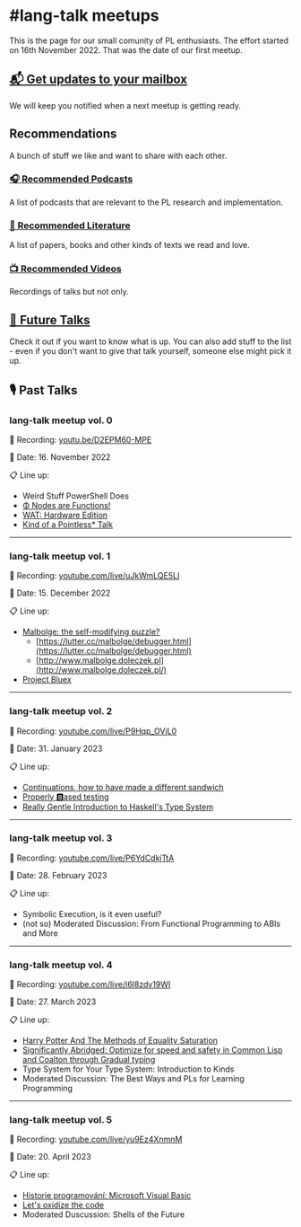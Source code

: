 # #lang-talk meetups

This is the page for our small comunity of PL enthusiasts.
The effort started on 16th November 2022. That was the date of our first meetup.

## [📬 Get updates to your mailbox](https://forms.gle/7aS8Qcf2bQPBXJFRA)
We will keep you notified when a next meetup is getting ready.


## Recommendations

A bunch of stuff we like and want to share with each other.


### [🎧 Recommended Podcasts](./podcasts.md)

A list of podcasts that are relevant to the PL research and implementation.


### [📖 Recommended Literature](./literature.md)

A list of papers, books and other kinds of texts we read and love.


### [📺 Recommended Videos](./videos.md)

Recordings of talks but not only.


## [📌 Future Talks](./proposals.md)

Check it out if you want to know what is up.
You can also add stuff to the list - even if you don't want to give that talk yourself, someone else might pick it up.


## 🎙 Past Talks

### lang-talk meetup vol. 0

🎥 Recording: [youtu.be/D2EPM60-MPE](https://youtu.be/D2EPM60-MPE)

📅 Date: 16. November 2022

📋 Line up:

- Weird Stuff PowerShell Does
- [Φ Nodes are Functions!](./resources/0/phi.pdf)
- [WAT: Hardware Edition](./resources/0/wat.pdf)
- [Kind of a Pointless* Talk](./resources/0/kind-of-pointless.pdf)


----


### lang-talk meetup vol. 1

🎥 Recording: [youtube.com/live/uJkWmLQE5LI](https://youtube.com/live/uJkWmLQE5LI)

📅 Date: 15. December 2022

📋 Line up:

- [Malbolge: the self-modifying puzzle?](./resources/1/malbolge.pdf)
  - [https://lutter.cc/malbolge/debugger.html](https://lutter.cc/malbolge/debugger.html)
  - [http://www.malbolge.doleczek.pl](http://www.malbolge.doleczek.pl/)
- [Project Bluex](./resources/1/project-bluex.pdf)


----


### lang-talk meetup vol. 2

🎥 Recording: [youtube.com/live/P9Hqp_OVjL0](https://youtube.com/live/P9Hqp_OVjL0)

📅 Date: 31. January 2023

📋 Line up:

- [Continuations, how to have made a different sandwich](./resources/2/continuations.pdf)
- [Properly 🅱️ased testing](./resources/2/testing.pdf)
- [Really Gentle Introduction to Haskell's Type System](./resources/2/qualified.pdf)


----


### lang-talk meetup vol. 3

🎥 Recording: [youtube.com/live/P6YdCdkjTtA](https://youtube.com/live/P6YdCdkjTtA)

📅 Date: 28. February 2023

📋 Line up:

- Symbolic Execution, is it even useful?
- (not so) Moderated Discussion: From Functional Programming to ABIs and More


----


### lang-talk meetup vol. 4

🎥 Recording: [youtube.com/live/i6l8zdv19WI](https://youtube.com/live/i6l8zdv19WI)

📅 Date: 27. March 2023

📋 Line up:

- [Harry Potter And The Methods of Equality Saturation](./resources/4/hp-equality-saturation.pdf)
- [Significantly Abridged: Optimize for speed and safety in Common Lisp and Coalton through Gradual typing](./resources/4/cl.pdf)
- Type System for Your Type System: Introduction to Kinds
- Moderated Discussion: The Best Ways and PLs for Learning Programming


----


### lang-talk meetup vol. 5

🎥 Recording: [youtube.com/live/yu9Ez4XnmnM](https://youtube.com/live/yu9Ez4XnmnM)

📅 Date: 20. April 2023

📋 Line up:

- [Historie programování: Microsoft Visual Basic](./resources/5/vb.pdf)
- [Let's oxidize the code](./resources/5/rust.pdf)
- Moderated Duscussion: Shells of the Future

